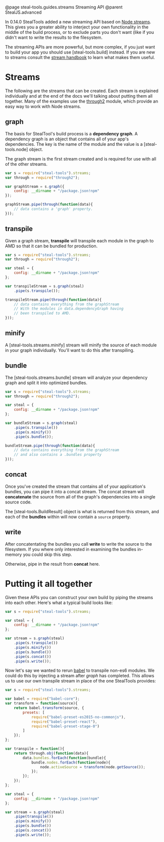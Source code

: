 @page steal-tools.guides.streams Streaming API
@parent StealJS.advanced

In 0.14.0 StealTools added a new streaming API based on [Node streams](https://nodejs.org/api/stream.html). This gives you a greater ability to interject your own functionality in the middle of the build process, or to exclude parts you don't want (like if you didn't want to write the results to the filesystem.

The streaming APIs are more powerful, but more complex, if you just want to build your app you should use [steal-tools.build] instead. If you are new to streams consult the [stream handbook](https://github.com/substack/stream-handbook) to learn what makes them useful.

# Streams

The following are the streams that can be created. Each stream is explained individually and at the end of the docs we'll talking about putting them all together. Many of the examples use the [through2](https://www.npmjs.com/package/through2) module, which provide an easy way to work with Node streams.

## graph

The basis for StealTool's build process is a **dependency graph**. A dependency graph is an object that contains all of your app's dependencies. The key is the name of the module and the value is a [steal-tools.node] object.

The graph stream is the first stream created and is required for use with all of the other streams.

```js
var s = require("steal-tools").streams;
var through = require("through2");

var graphStream = s.graph({
	config: __dirname + "/package.json!npm"
});

graphStream.pipe(through(function(data){
	// data contains a 'graph' property.
}));
```

## transpile

Given a graph stream, **transpile** will transpile each module in the graph to AMD so that it can be bundled for production.

```js
var s = require("steal-tools").streams;
var through = require("through2");

var steal = {
	config: __dirname + "/package.json!npm"
};

var transpileStream = s.graph(steal)
	.pipe(s.transpile());

transpileStream.pipe(through(function(data){
	// data contains everything from the graphStream
	// With the modules in data.dependencyGraph having
	// been transpiled to AMD.
}));
```

## minify

A [steal-tools.streams.minify] stream will minify the source of each module in your graph individually. You'll want to do this after transpiling.

## bundle

The [steal-tools.streams.bundle] stream will analyze your dependency graph and split it into optimized bundles.

```js
var s = require("steal-tools").streams;
var through = require("through2");

var steal = {
	config: __dirname + "/package.json!npm"
};

var bundleStream = s.graph(steal)
	.pipe(s.transpile())
	.pipe(s.minify())
	.pipe(s.bundle());

bundleStream.pipe(through(function(data){
	// data contains everything from the graphStream
	// and also contains a .bundles property
}));
```

## concat

Once you've created the stream that contains all of your application's bundles, you can pipe it into a concat stream. The concat stream will **concatenate** the source from all of the graph's dependencies into a single source code.

The [steal-tools.BuildResult] object is what is returned from this stream, and each of the **bundles** within will now contain a `source` property.

## write

After concatentating the bundles you call **write** to write the source to the filesystem. If you where only interested in examining the bundles in-memory you could skip this step.

Otherwise, pipe in the result from **concat** here.

# Putting it all together

Given these APIs you can construct your own build by piping the streams into each other. Here's what a typical build looks like:

```js
var s = require("steal-tools").streams;

var steal = {
	config: __dirname + "/package.json!npm"
};

var stream = s.graph(steal)
	.pipe(s.transpile())
	.pipe(s.minify())
	.pipe(s.bundle())
	.pipe(s.concat())
	.pipe(s.write());
```

Now let's say we wanted to rerun [babel](https://babeljs.io/) to transpile non-es6 modules. We could do this by injecting a stream after *graph* has completed. This allows us to use our own transpile stream in place of the one StealTools provides:

```js
var s = require("steal-tools").streams;

var babel = require("babel-core");
var transform =	function(source){
	return babel.transform(source, {
		presets: [
			require("babel-preset-es2015-no-commonjs"),
			require("babel-preset-react"),
			require("babel-preset-stage-0")
		]
	});
};

var transpile = function(){
	return through.obj(function(data){
		data.bundles.forEach(function(bundle){
			bundle.nodes.forEach(function(node){
				node.activeSource = transform(node.getSource());
			});
		});
	});
};

var steal = {
	config: __dirname + "/package.json!npm"
};

var stream = s.graph(steal)
	.pipe(transpile())
	.pipe(s.minify())
	.pipe(s.bundle())
	.pipe(s.concat())
	.pipe(s.write());
```
